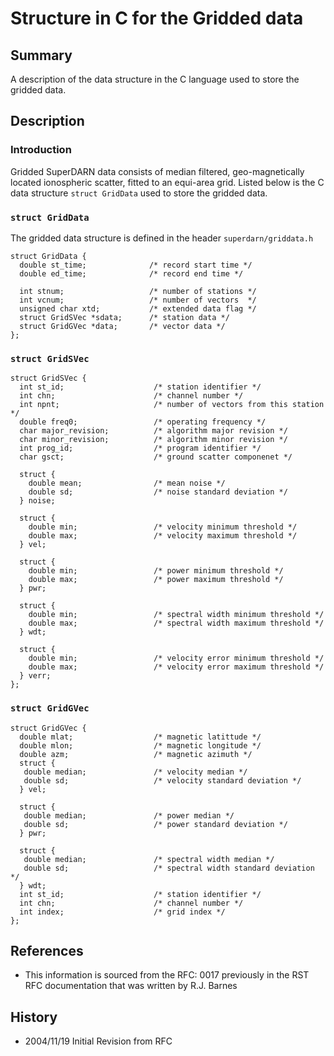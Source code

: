 <!--
(C) copyright 2020 VT SuperDARN, Virginia Polytechnic Institute & State University
author: Kevin Sterne
-->

# Structure in C for the Gridded data

## Summary

A description of the data structure in the C language used to store the gridded data.

## Description

### Introduction

Gridded SuperDARN data consists of median filtered, geo-magnetically located ionospheric scatter, fitted to an equi-area grid.  Listed below is the C data structure <code>struct GridData</code> used to store the gridded data.

### `struct GridData`

The gridded data structure is defined in the header `superdarn/griddata.h`

```
struct GridData {
  double st_time;              /* record start time */
  double ed_time;              /* record end time */
 
  int stnum;                   /* number of stations */
  int vcnum;                   /* number of vectors  */
  unsigned char xtd;           /* extended data flag */
  struct GridSVec *sdata;      /* station data */
  struct GridGVec *data;       /* vector data */
};
```

### `struct GridSVec`
```
struct GridSVec {
  int st_id;                    /* station identifier */
  int chn;                      /* channel number */
  int npnt;                     /* number of vectors from this station */
  double freq0;                 /* operating frequency */
  char major_revision;          /* algorithm major revision */
  char minor_revision;          /* algorithm minor revision */
  int prog_id;                  /* program identifier */
  char gsct;                    /* ground scatter componenet */

  struct {
    double mean;                /* mean noise */
    double sd;                  /* noise standard deviation */
  } noise;

  struct {
    double min;                 /* velocity minimum threshold */
    double max;                 /* velocity maximum threshold */
  } vel;

  struct {
    double min;                 /* power minimum threshold */
    double max;                 /* power maximum threshold */
  } pwr;

  struct {
    double min;                 /* spectral width minimum threshold */
    double max;                 /* spectral width maximum threshold */
  } wdt;

  struct {
    double min;                 /* velocity error minimum threshold */
    double max;                 /* velocity error maximum threshold */
  } verr;
};
```

### `struct GridGVec`
```
struct GridGVec {
  double mlat;                  /* magnetic latittude */
  double mlon;                  /* magnetic longitude */
  double azm;                   /* magnetic azimuth */
  struct {
   double median;               /* velocity median */
   double sd;                   /* velocity standard deviation */
  } vel;

  struct {
   double median;               /* power median */
   double sd;                   /* power standard deviation */
  } pwr;

  struct {
   double median;               /* spectral width median */ 
   double sd;                   /* spectral width standard deviation */
  } wdt;
  int st_id;                    /* station identifier */
  int chn;                      /* channel number */
  int index;                    /* grid index */
};
```

## References

- This information is sourced from the RFC: 0017 previously in the RST RFC documentation that was written by R.J. Barnes


## History

- 2004/11/19  Initial Revision from RFC


